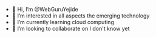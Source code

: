 - 👋 Hi, I’m @WebGuruYejide
- 👀 I’m interested in all aspects the emerging technology
- 🌱 I’m currently learning cloud computing
- 💞️ I’m looking to collaborate on I don't know yet


<!---
WebGuruYejide/WebGuruYejide is a ✨ special ✨ repository because its `README.md` (this file) appears on your GitHub profile.
You can click the Preview link to take a look at your changes.
--->
